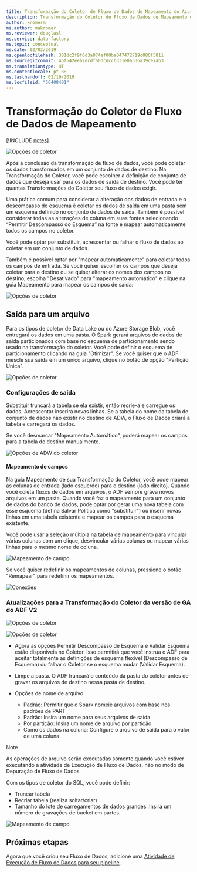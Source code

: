 ```yaml
---
title: Transformação do Coletor de Fluxo de Dados de Mapeamento do Azure Data Factory
description: Transformação do Coletor de Fluxo de Dados de Mapeamento do Azure Data Factory
author: kromerm
ms.author: makromer
ms.reviewer: douglasl
ms.service: data-factory
ms.topic: conceptual
ms.date: 02/03/2019
ms.openlocfilehash: 381dc2f9f6d3a074af00ba047472719c086f5811
ms.sourcegitcommit: 4bf542eeb2dcdf60dcdccb331e0a336a39ce7ab3
ms.translationtype: HT
ms.contentlocale: pt-BR
ms.lasthandoff: 02/19/2019
ms.locfileid: "56408401"
---
```

# <a name="mapping-data-flow-sink-transformation"></a>Transformação do Coletor de Fluxo de Dados de Mapeamento

[!INCLUDE [notes](../../includes/data-factory-data-flow-preview.md)]

![Opções de coletor](media/data-flow/windows1.png "coletor 1")

Após a conclusão da transformação de fluxo de dados, você pode coletar os dados transformados em um conjunto de dados de destino. Na Transformação do Coletor, você pode escolher a definição de conjunto de dados que deseja usar para os dados de saída de destino. Você pode ter quantas Transformações do Coletor seu fluxo de dados exigir.

Uma prática comum para considerar a alteração dos dados de entrada e o descompasso do esquema é coletar os dados de saída em uma pasta sem um esquema definido no conjunto de dados de saída. Também é possível considerar todas as alterações de coluna em suas fontes selecionando “Permitir Descompasso do Esquema” na fonte e mapear automaticamente todos os campos no coletor.

Você pode optar por substituir, acrescentar ou falhar o fluxo de dados ao coletar em um conjunto de dados.

Também é possível optar por "mapear automaticamente" para coletar todos os campos de entrada. Se você quiser escolher os campos que deseja coletar para o destino ou se quiser alterar os nomes dos campos no destino, escolha "Desativado" para "mapeamento automático" e clique na guia Mapeamento para mapear os campos de saída:

![Opções de coletor](media/data-flow/sink2.png "coletor 2")

## <a name="output-to-one-file"></a>Saída para um arquivo
Para os tipos de coletor de Data Lake ou do Azure Storage Blob, você entregará os dados em uma pasta. O Spark gerará arquivos de dados de saída particionados com base no esquema de particionamento sendo usado na transformação do coletor. Você pode definir o esquema de particionamento clicando na guia "Otimizar". Se você quiser que o ADF mescle sua saída em um único arquivo, clique no botão de opção "Partição Única".

![Opções de coletor](media/data-flow/opt001.png "opções de coletor")

### <a name="output-settings"></a>Configurações de saída

Substituir truncará a tabela se ela existir, então recrie-a e carregue os dados. Acrescentar inserirá novas linhas. Se a tabela do nome da tabela de conjunto de dados não existir no destino de ADW, o Fluxo de Dados criará a tabela e carregará os dados.

Se você desmarcar "Mapeamento Automático", poderá mapear os campos para a tabela de destino manualmente.

![Opções de ADW do coletor](media/data-flow/adw2.png "coletor do ADW")

#### <a name="field-mapping"></a>Mapeamento de campos

Na guia Mapeamento de sua Transformação do Coletor, você pode mapear as colunas de entrada (lado esquerdo) para o destino (lado direito). Quando você coleta fluxos de dados em arquivos, o ADF sempre grava novos arquivos em um pasta. Quando você faz o mapeamento para um conjunto de dados do banco de dados, pode optar por gerar uma nova tabela com esse esquema (defina Salvar Política como "substituir") ou inserir novas linhas em uma tabela existente e mapear os campos para o esquema existente.

Você pode usar a seleção múltipla na tabela de mapeamento para vincular várias colunas com um clique, desvincular várias colunas ou mapear várias linhas para o mesmo nome de coluna.

![Mapeamento de campo](media/data-flow/multi1.png "várias opções")

Se você quiser redefinir os mapeamentos de colunas, pressione o botão "Remapear" para redefinir os mapeamentos.

![Conexões](media/data-flow/maxcon.png "Conexões")

### <a name="updates-to-sink-transformation-for-adf-v2-ga-version"></a>Atualizações para a Transformação do Coletor da versão de GA do ADF V2

![Opções de coletor](media/data-flow/sink1.png "Coletor Um")

![Opções de coletor](media/data-flow/sink2.png "Coletores")

* Agora as opções Permitir Descompasso de Esquema e Validar Esquema estão disponíveis no Coletor. Isso permitirá que você instrua o ADF para aceitar totalmente as definições de esquema flexível (Descompasso de Esquema) ou falhar o Coletor se o esquema mudar (Validar Esquema).

* Limpe a pasta. O ADF truncará o conteúdo da pasta do coletor antes de gravar os arquivos de destino nessa pasta de destino.

* Opções de nome de arquivo

   * Padrão: Permitir que o Spark nomeie arquivos com base nos padrões de PART
   * Padrão: Insira um nome para seus arquivos de saída
   * Por partição: Insira um nome de arquivo por partição
   * Como os dados na coluna: Configure o arquivo de saída para o valor de uma coluna

> [!NOTE]
> As operações de arquivo serão executadas somente quando você estiver executando a atividade de Execução de Fluxo de Dados, não no modo de Depuração de Fluxo de Dados

Com os tipos de coletor do SQL, você pode definir:

* Truncar tabela
* Recriar tabela (realiza soltar/criar)
* Tamanho do lote de carregamentos de dados grandes. Insira um número de gravações de bucket em partes.

![Mapeamento de campo](media/data-flow/sql001.png "Opções do SQL")

## <a name="next-steps"></a>Próximas etapas

Agora que você criou seu Fluxo de Dados, adicione uma [Atividade de Execução de Fluxo de Dados para seu pipeline](https://docs.microsoft.com/azure/data-factory/concepts-data-flow-overview).
